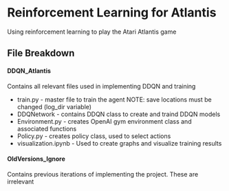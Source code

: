 # Reinforcement Learning for Atlantis
Using reinforcement learning to play the Atari Atlantis game

## File Breakdown
#### DDQN_Atlantis
Contains all relevant files used in implementing DDQN and training
* train.py - master file to train the agent NOTE: save locations must be changed (log_dir variable)
* DDQNetwork - contains DDQN class to create and traind DDQN models
* Environment.py - creates OpenAI gym environment class and associated functions
* Policy.py - creates policy class, used to select actions
* visualization.ipynb - Used to create graphs and visualize training results

#### OldVersions_Ignore
Contains previous iterations of implementing the project. These are irrelevant
